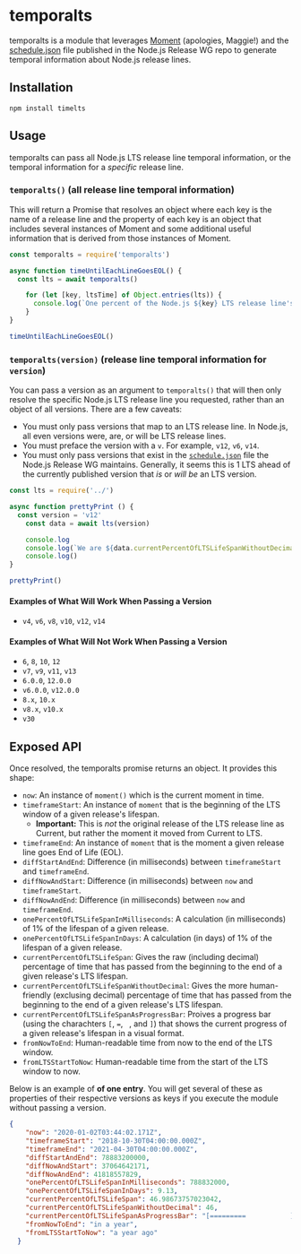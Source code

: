# temporalts

temporalts is a module that leverages [Moment](https://www.npmjs.com/package/moment) (apologies, Maggie!) and the [schedule.json](https://github.com/nodejs/Release/blob/master/schedule.json) file published in the Node.js Release WG repo to generate temporal information about Node.js release lines.

## Installation

```
npm install timelts
```

## Usage

temporalts can pass all Node.js LTS release line temporal information, or the temporal information for a _specific_ release line.

### `temporalts()` (all release line temporal information)

This will return a Promise that resolves an object where each key is the name of a release line and the property of each key is an object that includes several instances of Moment and some additional useful information that is derived from those instances of Moment.

```js
const temporalts = require('temporalts')

async function timeUntilEachLineGoesEOL() {
  const lts = await temporalts()

    for (let [key, ltsTime] of Object.entries(lts)) {
      console.log(`One percent of the Node.js ${key} LTS release line's lifespan is ${ltsTime.onePercentOfLTSLifeSpanInDays} days.`)
    }
}

timeUntilEachLineGoesEOL()
```

### `temporalts(version)` (release line temporal information for `version`)

You can pass a version as an argument to `temporalts()` that will then only resolve the specific Node.js LTS release line you requested, rather than an object of all versions. There are a few caveats:

- You must only pass versions that map to an LTS release line. In Node.js, all even versions were, are, or will be LTS release lines.
- You must preface the version with a `v`. For example, `v12`, `v6`, `v14`.
- You must only pass versions that exist in the [`schedule.json`](https://github.com/nodejs/Release/blob/master/schedule.json) file the Node.js Release WG maintains. Generally, it seems this is 1 LTS ahead of the currently published version that _is_ or _will be_ an LTS version.


```js
const lts = require('../')

async function prettyPrint () {
  const version = 'v12'
    const data = await lts(version)

    console.log
    console.log(`We are ${data.currentPercentOfLTSLifeSpanWithoutDecimal}% through the lifespan of the Node.js ${version} LTS release line.\n${data.currentPercentOfLTSLifeSpanAsProgressBar}`)
    console.log()
}

prettyPrint()
```
#### Examples of What **Will** Work When Passing a Version

- `v4`, `v6`, `v8`, `v10`, `v12`, `v14`

#### Examples of What **Will Not** Work When Passing a Version

- `6`, `8`, `10`, `12`
- `v7`, `v9`, `v11`, `v13`
- `6.0.0`, `12.0.0`
- `v6.0.0`, `v12.0.0`
- `8.x`, `10.x`
- `v8.x`, `v10.x`
- `v30`

## Exposed API

Once resolved, the temporalts promise returns an object. It provides this shape:

- `now`: An instance of `moment()` which is the current moment in time.
- `timeframeStart`: An instance of `moment` that is the beginning of the LTS window of a given release's lifespan.
  - **Important:** This is *not* the original release of the LTS release line as Current, but rather the moment it moved from Current to LTS.
- `timeframeEnd`: An instance of `moment` that is the moment a given release line goes End of Life (EOL).
- `diffStartAndEnd`: Difference (in milliseconds) between `timeframeStart` and `timeframeEnd`.
- `diffNowAndStart`: Difference (in milliseconds) between `now` and `timeframeStart`.
- `diffNowAndEnd`: Difference (in milliseconds) between `now` and `timeframeEnd`.
- `onePercentOfLTSLifeSpanInMilliseconds`: A calculation (in milliseconds) of 1% of the lifespan of a given release.
- `onePercentOfLTSLifeSpanInDays`: A calculation (in days) of 1% of the lifespan of a given release.
- `currentPercentOfLTSLifeSpan`: Gives the raw (including decimal) percentage of time that has passed from the beginning to the end of a given release's LTS lifespan.
- `currentPercentOfLTSLifeSpanWithoutDecimal`: Gives the more human-friendly (exclusing decimal) percentage of time that has passed from the beginning to the end of a given release's LTS lifespan.
- `currentPercentOfLTSLifeSpanAsProgressBar`: Proives a progress bar (using the charachters `[`, `=`, ` `, and `]`) that shows the current progress of a given release's lifespan in a visual format.
- `fromNowToEnd`: Human-readable time from now to the end of the LTS window.
- `fromLTSStartToNow`: Human-readable time from the start of the LTS window to now.

Below is an example of **of one entry**. You will get several of these as properties of their respective versions as keys if you execute the module without passing a version.

```json
{
    "now": "2020-01-02T03:44:02.171Z",
    "timeframeStart": "2018-10-30T04:00:00.000Z",
    "timeframeEnd": "2021-04-30T04:00:00.000Z",
    "diffStartAndEnd": 78883200000,
    "diffNowAndStart": 37064642171,
    "diffNowAndEnd": 41818557829,
    "onePercentOfLTSLifeSpanInMilliseconds": 788832000,
    "onePercentOfLTSLifeSpanInDays": 9.13,
    "currentPercentOfLTSLifeSpan": 46.98673757023042,
    "currentPercentOfLTSLifeSpanWithoutDecimal": 46,
    "currentPercentOfLTSLifeSpanAsProgressBar": "[=========           ]",
    "fromNowToEnd": "in a year",
    "fromLTSStartToNow": "a year ago"
  }
  ```